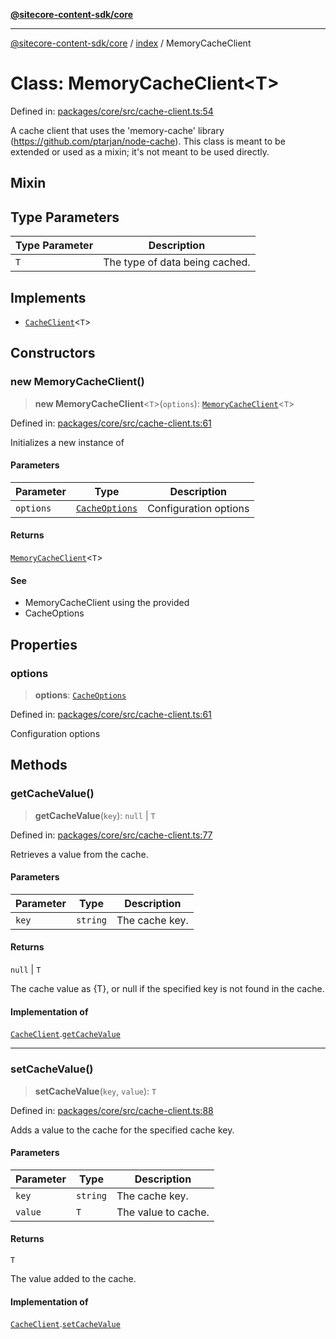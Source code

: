 [**@sitecore-content-sdk/core**](../../README.md)

***

[@sitecore-content-sdk/core](../../README.md) / [index](../README.md) / MemoryCacheClient

# Class: MemoryCacheClient\<T\>

Defined in: [packages/core/src/cache-client.ts:54](https://github.com/Sitecore/content-sdk/blob/51f6d86287f95a06b40045498aa7037d8b684c67/packages/core/src/cache-client.ts#L54)

A cache client that uses the 'memory-cache' library (https://github.com/ptarjan/node-cache).
This class is meant to be extended or used as a mixin; it's not meant to be used directly.

## Mixin

## Type Parameters

| Type Parameter | Description |
| ------ | ------ |
| `T` | The type of data being cached. |

## Implements

- [`CacheClient`](../interfaces/CacheClient.md)\<`T`\>

## Constructors

### new MemoryCacheClient()

> **new MemoryCacheClient**\<`T`\>(`options`): [`MemoryCacheClient`](MemoryCacheClient.md)\<`T`\>

Defined in: [packages/core/src/cache-client.ts:61](https://github.com/Sitecore/content-sdk/blob/51f6d86287f95a06b40045498aa7037d8b684c67/packages/core/src/cache-client.ts#L61)

Initializes a new instance of

#### Parameters

| Parameter | Type | Description |
| ------ | ------ | ------ |
| `options` | [`CacheOptions`](../interfaces/CacheOptions.md) | Configuration options |

#### Returns

[`MemoryCacheClient`](MemoryCacheClient.md)\<`T`\>

#### See

 - MemoryCacheClient using the provided
 - CacheOptions

## Properties

### options

> **options**: [`CacheOptions`](../interfaces/CacheOptions.md)

Defined in: [packages/core/src/cache-client.ts:61](https://github.com/Sitecore/content-sdk/blob/51f6d86287f95a06b40045498aa7037d8b684c67/packages/core/src/cache-client.ts#L61)

Configuration options

## Methods

### getCacheValue()

> **getCacheValue**(`key`): `null` \| `T`

Defined in: [packages/core/src/cache-client.ts:77](https://github.com/Sitecore/content-sdk/blob/51f6d86287f95a06b40045498aa7037d8b684c67/packages/core/src/cache-client.ts#L77)

Retrieves a value from the cache.

#### Parameters

| Parameter | Type | Description |
| ------ | ------ | ------ |
| `key` | `string` | The cache key. |

#### Returns

`null` \| `T`

The cache value as {T}, or null if the specified key is not found in the cache.

#### Implementation of

[`CacheClient`](../interfaces/CacheClient.md).[`getCacheValue`](../interfaces/CacheClient.md#getcachevalue)

***

### setCacheValue()

> **setCacheValue**(`key`, `value`): `T`

Defined in: [packages/core/src/cache-client.ts:88](https://github.com/Sitecore/content-sdk/blob/51f6d86287f95a06b40045498aa7037d8b684c67/packages/core/src/cache-client.ts#L88)

Adds a value to the cache for the specified cache key.

#### Parameters

| Parameter | Type | Description |
| ------ | ------ | ------ |
| `key` | `string` | The cache key. |
| `value` | `T` | The value to cache. |

#### Returns

`T`

The value added to the cache.

#### Implementation of

[`CacheClient`](../interfaces/CacheClient.md).[`setCacheValue`](../interfaces/CacheClient.md#setcachevalue)
